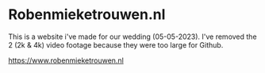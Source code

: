# Robenmieketrouwen.nl

This is a website i've made for our wedding (05-05-2023).
I've removed the 2 (2k & 4k) video footage because they were too large for Github.

https://www.robenmieketrouwen.nl